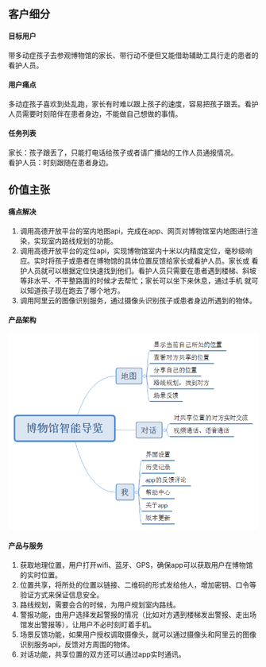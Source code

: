## 客户细分
#### 目标用户
带多动症孩子去参观博物馆的家长、带行动不便但又能借助辅助工具行走的患者的看护人员。
#### 用户痛点
多动症孩子喜欢到处乱跑，家长有时难以跟上孩子的速度，容易把孩子跟丢。看护人员需要时刻陪伴在患者身边，不能做自己想做的事情。
#### 任务列表
家长：孩子跟丢了，只能打电话给孩子或者请广播站的工作人员通报情况。  
看护人员：时刻跟随在患者身边。
## 价值主张
####  痛点解决 
1. 调用高德开放平台的室内地图api，完成在app、网页对博物馆室内地图进行渲染，实现室内路线规划的功能。
2. 调用高德开放平台的定位api，实现博物馆室内十米以内精度定位，毫秒级响应。实时将孩子或患者在博物馆的具体位置反馈给家长或看护人员。家长或
看护人员就可以根据定位快速找到他们。看护人员只需要在患者遇到楼梯、斜坡等非水平、不平整路面的时候才去帮忙；家长可以坐下来休息，通过手机
就可以知道孩子现在跑去了哪个地方。
3. 调用阿里云的图像识别服务，通过摄像头识别孩子或患者身边所遇到的物体。
#### 产品架构
![博物馆智能导览](image/博物馆智能导览.png)
#### 产品与服务
1. 获取地理位置，用户打开wifi、蓝牙、GPS，确保app可以获取用户在博物馆的实时位置。
2. 位置共享，将所处的位置以链接、二维码的形式发给他人，增加密钥、口令等验证方式来保证信息安全。
3. 路线规划，需要会合的时候，为用户规划室内路线。
4. 警报功能，由用户选择发起警报的情况（比如对方遇到楼梯发出警报、走出场馆发出警报等），让用户不必时刻盯着手机。
5. 场景反馈功能，如果用户授权调取摄像头，就可以通过摄像头和阿里云的图像识别服务api，反馈对方周围的物体。
6. 对话功能，共享位置的双方还可以通过app实时通讯。
